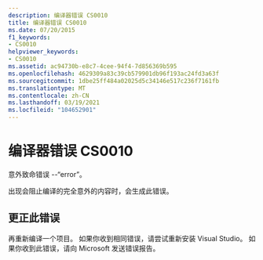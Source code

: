 ```yaml
---
description: 编译器错误 CS0010
title: 编译器错误 CS0010
ms.date: 07/20/2015
f1_keywords:
- CS0010
helpviewer_keywords:
- CS0010
ms.assetid: ac94730b-e8c7-4cee-94f4-7d856369b595
ms.openlocfilehash: 4629309a83c39cb579901db96f193ac24fd3a63f
ms.sourcegitcommit: 1dbe25ff484a02025d5c34146e517c236f7161fb
ms.translationtype: MT
ms.contentlocale: zh-CN
ms.lasthandoff: 03/19/2021
ms.locfileid: "104652901"
---
```

# <a name="compiler-error-cs0010"></a>编译器错误 CS0010

意外致命错误 --“error”。  
  
 出现会阻止编译的完全意外的内容时，会生成此错误。  
  
## <a name="to-correct-this-error"></a>更正此错误  
  
再重新编译一个项目。 如果你收到相同错误，请尝试重新安装 Visual Studio。 如果你收到此错误，请向 Microsoft 发送错误报告。  
